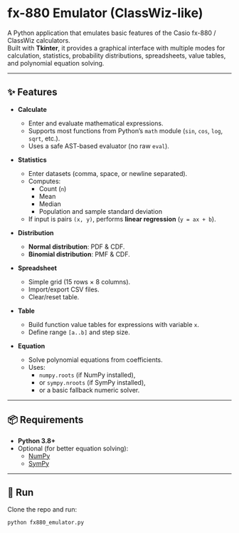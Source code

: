 # fx-880 Emulator (ClassWiz-like)

A Python application that emulates basic features of the Casio fx-880 / ClassWiz calculators.  
Built with **Tkinter**, it provides a graphical interface with multiple modes for calculation, statistics, probability distributions, spreadsheets, value tables, and polynomial equation solving.

---

## ✨ Features

- **Calculate**
  - Enter and evaluate mathematical expressions.
  - Supports most functions from Python’s `math` module (`sin`, `cos`, `log`, `sqrt`, etc.).
  - Uses a safe AST-based evaluator (no raw `eval`).

- **Statistics**
  - Enter datasets (comma, space, or newline separated).
  - Computes:
    - Count (`n`)
    - Mean
    - Median
    - Population and sample standard deviation
  - If input is pairs `(x, y)`, performs **linear regression** (`y = ax + b`).

- **Distribution**
  - **Normal distribution**: PDF & CDF.
  - **Binomial distribution**: PMF & CDF.

- **Spreadsheet**
  - Simple grid (15 rows × 8 columns).
  - Import/export CSV files.
  - Clear/reset table.

- **Table**
  - Build function value tables for expressions with variable `x`.
  - Define range `[a..b]` and step size.

- **Equation**
  - Solve polynomial equations from coefficients.
  - Uses:
    - `numpy.roots` (if NumPy installed),
    - or `sympy.nroots` (if SymPy installed),
    - or a basic fallback numeric solver.

---

## 📦 Requirements

- **Python 3.8+**
- Optional (for better equation solving):
  - [NumPy](https://numpy.org/)
  - [SymPy](https://www.sympy.org/)

---

## 🚀 Run

Clone the repo and run:

```bash
python fx880_emulator.py
